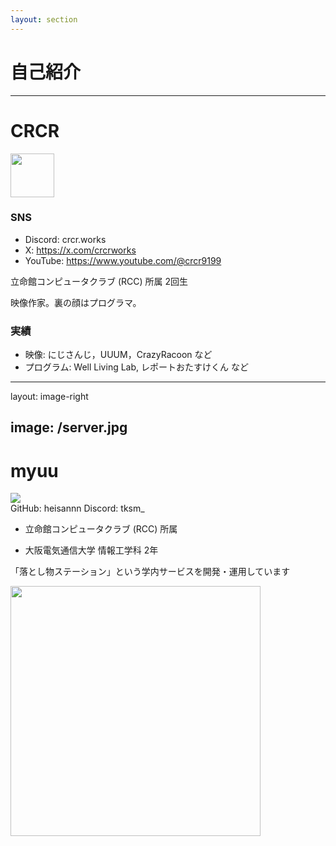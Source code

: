 ```yaml
---
layout: section
---
```


# **自己紹介**

---

# CRCR

<div/>
<img src="/crcr-logo.jpg" width="70"/>

<div class="h-3"/>

### SNS

- Discord: crcr.works
- X: https://x.com/crcrworks
- YouTube: https://www.youtube.com/@crcr9199

立命館コンピュータクラブ (RCC) 所属 2回生

映像作家。裏の顔はプログラマ。

### 実績

- 映像: にじさんじ，UUUM，CrazyRacoon など
- プログラム: Well Living Lab, レポートおたすけくん など

---
layout: image-right

image: /server.jpg
---

# myuu

<div class="flex flex-row items-center gap-2">
  <img src="https://cdn.discordapp.com/avatars/794070299335196682/37dda65a21c7d9380ad7ddc81e7032e1.webp?size=80" />
  <div class="flex flex-col">
    <span>GitHub: heisannn</span>
    <span>Discord: tksm_</span>
  </div>
</div>

- 立命館コンピュータクラブ (RCC) 所属

- 大阪電気通信大学 情報工学科 2年

「落とし物ステーション」という学内サービスを開発・運用しています

<img src="/lost-st.png" width="400" />
